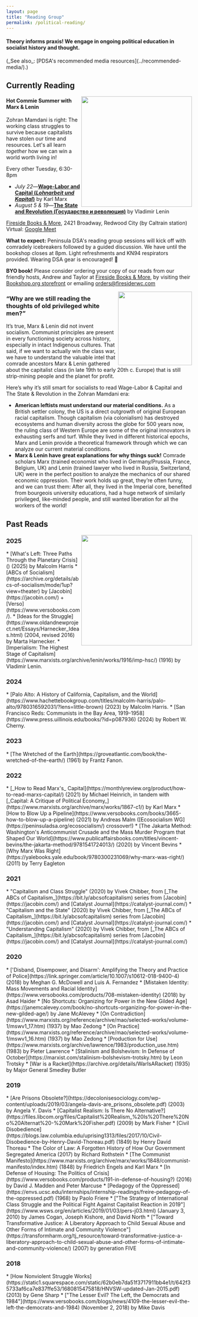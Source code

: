 ```yaml
---
layout: page
title: "Reading Group"
permalink: /political-reading/
---
```

<h4>Theory informs praxis! We engage in ongoing political education in socialist history and thought.</h4> 
(_See also_: [PDSA's recommended media resources](../recommended-media/).)
<br>

<h2>Currently Reading</h2>

<img src="https://peninsuladsa.org/assets/images/PDSA Reading Group, Hot Commie Summer 2025, Wage-Labor & Capital, The State & Revolution .jpg" align="right" height="300" width="">

<h4>Hot Commie Summer with Marx & Lenin</h4>

Zohran Mamdani is right: The working class struggles to survive because capitalists have stolen our time and resources. Let's all learn _together_ how we can win a world worth living in!

Every other Tuesday, 6:30-8pm
<br>
* _July 22_—[**Wage-Labor and Capital (_Lohnarbeit und Kapital_)**](https://www.marxists.org/archive/marx/works/1847/wage-labour/) by Karl Marx
* _August 5 & 19_—[**The State and Revolution (Государство и революция)**](https://www.marxists.org/archive/lenin/works/1917/staterev/) by Vladimir Lenin

[Fireside Books & More](https://firesiderwc.com/), 2421 Broadway, Redwood City (by Caltrain station)
<br>
Virtual: [Google Meet](https://meet.google.com/yqs-mvtd-ahn)

**What to expect:** Peninsula DSA's reading group sessions will kick off with comradely icebreakers followed by a guided discussion. We have until the bookshop closes at 8pm. Light refreshments and KN94 respirators provided. Wearing DSA gear is encouraged! :rose:

**BYO book!** Please consider ordering your copy of our reads from our friendly hosts, Andrew and Taylor at [Fireside Books & More](https://firesiderwc.com/), by visiting their [Bookshop.org storefront](https://bookshop.org/shop/FiresideRWC) or emailing [orders@firesiderwc.com](mailto:orders@firesiderwc.com)

<img src="https://peninsuladsa.org/assets/images/Peninsula DSA reading group, Malcolm Harris's What's Left, Fireside Books RWC 2025.05.13.jpg" align="right" height="" width="200">

<h3>“Why are we still reading the thoughts of old privileged white men?”</h3> 

It’s true, Marx & Lenin did not invent socialism. Communist principles are present in every functioning society across history, especially in intact Indigenous cultures. That said, if we want to actually win the class war, we have to understand the valuable intel that comrade ancestors Marx & Lenin gathered about the capitalist class (in late 19th to early 20th c. Europe) that is still strip-mining people and the planet for profit.

Here’s why it’s still smart for socialists to read Wage-Labor & Capital and The State & Revolution in the Zohran Mamdani era:

* **American leftists must understand our material conditions.** As a British settler colony, the US is a direct outgrowth of original European racial capitalism. Though capitalism (via colonialism) has destroyed ecosystems and human diversity across the globe for 500 years now, the ruling class of Western Europe are some of the original innovators in exhausting serfs and turf. While they lived in different historical epochs, Marx and Lenin provide a theoretical framework through which we can analyze our current material conditions.
* **Marx & Lenin have great explanations for why things suck!** Comrade scholars Marx (trained economist who lived in Germany/Prussia, France, Belgium, UK) and Lenin (trained lawyer who lived in Russia, Switzerland, UK) were in the perfect position to analyze the mechanics of our shared economic oppression. Their work holds up great, they’re often funny, and we can trust them: After all, they lived in the Imperial core, benefited from bourgeois university educations, had a huge network of similarly privileged, like-minded people, and still wanted liberation for all the workers of the world!

<h2>Past Reads</h2>

<img src="https://peninsuladsa.org/assets/images/Peninsula DSA reading group meets Malcolm Harris at Kepler's Books 2025.04.jpg" align="right" height="300" width="">

<h3>2025</h3>
* [What's Left: Three Paths Through the Planetary Crisis](<https://bookshop.org/p/books/what-s-left-three-paths-through-the-planetary-crisis-malcolm-harris/21718858>) (2025) by Malcolm Harris
* [ABCs of Socialism](https://archive.org/details/abcs-of-socialism/mode/1up?view=theater) by [Jacobin](https://jacobin.com/) + [Verso](https://www.versobooks.com/).
* [Ideas for the Struggle](https://www.oldandnewproject.net/Essays/Harnecker_Ideas.html) (2004, revised 2016) by Marta Harnecker.
* [Imperialism: The Highest Stage of Capitalism](https://www.marxists.org/archive/lenin/works/1916/imp-hsc/) (1916) by Vladimir Lenin.

<h3>2024</h3>
* [Palo Alto: A History of California, Capitalism, and the World](https://www.hachettebookgroup.com/titles/malcolm-harris/palo-alto/9780316592031/?lens=little-brown) (2023) by Malcolm Harris.
* [San Francisco Reds: Communists in the Bay Area, 1919-1958](https://www.press.uillinois.edu/books/?id=p087936) (2024) by Robert W. Cherny.

<h3>2023</h3>
* [The Wretched of the Earth](https://groveatlantic.com/book/the-wretched-of-the-earth/) (1961) by Frantz Fanon.

<h3>2022</h3>
* [_How to Read Marx's_ Capital](https://monthlyreview.org/product/how-to-read-marxs-capital/) (2021) by Michael Heinrich, in tandem with [_Capital: A Critique of Political Economy_](https://www.marxists.org/archive/marx/works/1867-c1/) by Karl Marx
* [How to Blow Up a Pipeline](https://www.versobooks.com/books/3665-how-to-blow-up-a-pipeline) (2021) by Andreas Malm ([Ecosocialism WG](https://peninsuladsa.org/ecosocialism/) crossover!)
* [The Jakarta Method: Washington's Anticommunist Crusade and the Mass Murder Program that Shaped Our World](https://www.publicaffairsbooks.com/titles/vincent-bevins/the-jakarta-method/9781541724013/) (2020) by Vincent Bevins
* [Why Marx Was Right](https://yalebooks.yale.edu/book/9780300231069/why-marx-was-right/) (2011) by Terry Eagleton

<h3>2021</h3>
* "Capitalism and Class Struggle" (2020) by Vivek Chibber, from [_The ABCs of Capitalism_](https://bit.ly/abcsofcapitalism) series from [Jacobin](https://jacobin.com/) and [Catalyst Journal](https://catalyst-journal.com/)
* "Capitalism and the State" (2020) by Vivek Chibber, from [_The ABCs of Capitalism_](https://bit.ly/abcsofcapitalism) series from [Jacobin](https://jacobin.com/) and [Catalyst Journal](https://catalyst-journal.com/)
* "Understanding Capitalism" (2020) by Vivek Chibber, from [_The ABCs of Capitalism_](https://bit.ly/abcsofcapitalism) series from [Jacobin](https://jacobin.com/) and [Catalyst Journal](https://catalyst-journal.com/)

<h3>2020</h3>
* ['Disband, Disempower, and Disarm': Amplifying the Theory and Practice of Police](https://link.springer.com/article/10.1007/s10612-018-9400-4) (2018) by Meghan G. McDowell and Luis A. Fernandez
* [Mistaken Identity: Mass Movements and Racial Identity](https://www.versobooks.com/products/708-mistaken-identity) (2018) by Asad Haider
* [No Shortcuts: Organizing for Power in the New Gilded Age](https://janemcalevey.com/book/no-shortcuts-organizing-for-power-in-the-new-gilded-age/) by Jane McAlevey
* [On Contradiction](https://www.marxists.org/reference/archive/mao/selected-works/volume-1/mswv1_17.htm) (1937) by Mao Zedong
* [On Practice](https://www.marxists.org/reference/archive/mao/selected-works/volume-1/mswv1_16.htm) (1937) by Mao Zedong
* [Production for Use](https://www.marxists.org/archive/lawrence/1983/production_use.htm) (1983) by Pieter Lawrence
* [Stalinism and Bolshevism: In Defense of October](https://marxist.com/stalinism-bolshevism-trotsky.htm) by Leon Trotsky
* [War is a Racket](https://archive.org/details/WarIsARacket) (1935) by Major General Smedley Butler

<h3>2019</h3>
* [Are Prisons Obsolete?](https://decolonisesociology.com/wp-content/uploads/2019/03/angela-davis-are_prisons_obsolete.pdf) (2003) by Angela Y. Davis
* [Capitalist Realism: Is There No Alternative?](https://files.libcom.org/files/Capitalist%20Realism_%20Is%20There%20No%20Alternat%20-%20Mark%20Fisher.pdf) (2009) by Mark Fisher
* [Civil Disobedience](https://blogs.law.columbia.edu/uprising1313/files/2017/10/Civil-Disobedience-by-Henry-David-Thoreau.pdf) (1849) by Henry David Thoreau
* The Color of Law: A Forgotten History of How Our Government Segregated America (2017) by Richard Rothstein
* [The Communist Manifesto](https://www.marxists.org/archive/marx/works/1848/communist-manifesto/index.htm) (1848) by Friedrich Engels and Karl Marx
* [In Defense of Housing: The Politics of Crisis](https://www.versobooks.com/products/191-in-defense-of-housing?) (2016) by David J. Madden and Peter Marcuse
* [Pedagogy of the Oppressed](https://envs.ucsc.edu/internships/internship-readings/freire-pedagogy-of-the-oppressed.pdf) (1968) by Paolo Friere
* ["The Strategy of International Class Struggle and the Political Fight Against Capitalist Reaction in 2019"](https://www.wsws.org/en/articles/2019/01/03/pers-j03.html) (January 3, 2010) by James Cogan, Joseph Kishore, and David North
* ["Toward Transformative Justice: A Liberatory Approach to Child Sexual Abuse and Other Forms of Intimate and Community Violence"](https://transformharm.org/tj_resource/toward-transformative-justice-a-liberatory-approach-to-child-sexual-abuse-and-other-forms-of-intimate-and-community-violence/) (2007) by generation FIVE

<h3>2018</h3>
* [How Nonviolent Struggle Works](https://static1.squarespace.com/static/62b0eb7da51f3717911bb4e1/t/642f35733af6ca7e837ffe53/1680815475818/HNVSW-updated-Jan-2015.pdf) (2013) by Gene Sharp
* ["The Lesser Evil? The Left, the Democrats and 1984"](https://www.versobooks.com/blogs/news/4109-the-lesser-evil-the-left-the-democrats-and-1984) (November 2, 2018) by Mike Davis
